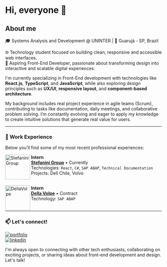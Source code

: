 # Hi, everyone 👋

## About me 

🎓 Systems Analysis and Development @ UNINTER | 📍 Guarujá - SP, Brazil  

🌐 Technology student focused on building clean, responsive and accessible web interfaces.  
🎯 Aspiring Front-End Developer, passionate about transforming design into interactive and scalable digital experiences.

I'm currently specializing in Front-End development with technologies like **React.js**, **TypeScript**, and **JavaScript**, while also exploring design principles such as **UX/UI**, **responsive layout**, and **component-based architecture**. 

My background includes real project experience in agile teams (Scrum), contributing to tasks like documentation, daily meetings, and collaborative problem solving. I’m constantly evolving and eager to apply my knowledge to create intuitive solutions that generate real value for users.

<hr>

### 💼 Work Experience

Below you’ll find some of my most recent professional experiences:

[<img align="left" height="80px" width="80px" alt="StefaniniGroup" src="https://stefanini.com/pt-br/wp-content/uploads/sites/3/2022/07/stefanini_logo-1.png"/>](https://stefanini.com/pt-br)

**Intern** \
[**Stefanini Group**](https://stefanini.com/pt-br) • Currently \
Technologies: `React`, `C#`, `SAP ABAP`, `Technical Documentation`\
Projects: Dell Chile, Volvo\
<br/>

[<img align="left" height="80px" width="80px" alt="DellaVolpe" src="https://dellavolpe.com.br/wp-content/uploads/logo-dellavolpe.svg"/>](https://dellavolpe.com.br/)

**Intern** \
[**Della Volpe**](https://dellavolpe.com.br/) • Contract \
Technology: `SAP ABAP`\
<br/>

<hr>

### 📫 Let's connect!

[![portfolio](https://img.shields.io/badge/my_portfolio-000?style=for-the-badge&logo=ko-fi&logoColor=white)](https://gabsdonato.github.io/Meu-portfolio/)  
[![linkedin](https://img.shields.io/badge/linkedin-0A66C2?style=for-the-badge&logo=linkedin&logoColor=white)](https://www.linkedin.com/in/gabriela-donato-8034361ab/)

I'm always open to connecting with other tech enthusiasts, collaborating on exciting projects, or sharing ideas about front-end development and design. Let's talk!
